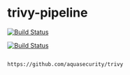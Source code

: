 # trivy-pipeline

[![Build Status](https://travis-ci.com/githubfoam/trivy-pipeline.svg?branch=main)](https://travis-ci.com/githubfoam/trivy-pipeline)  

[![Build Status](https://travis-ci.com/githubfoam/trivy-pipeline.svg?branch=feature_macos)](https://travis-ci.com/githubfoam/trivy-pipeline)  

~~~~

https://github.com/aquasecurity/trivy
~~~~
